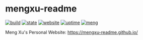 # mengxu-readme

[![build](https://img.shields.io/github/actions/workflow/status/mengxu-readme/mengxu-readme.github.io/deploy.yml)](https://github.com/mengxu-readme/mengxu-readme.github.io/actions/workflows/deploy.yml)
[![state](https://img.shields.io/github/deployments/mengxu-readme/mengxu-readme.github.io/github-pages)](https://github.com/mengxu-readme/mengxu-readme.github.io/deployments/activity_log?environment=github-pages)
[![website](https://img.shields.io/website?url=https%3A%2F%2Fmengxu-readme.github.io%2F)](https://mengxu-readme.github.io/)
[![uptime](https://img.shields.io/uptimerobot/ratio/7/m793328016-ed25115452526907f338e613)](https://mengxu-readme.github.io/)
[![meng](https://img.shields.io/badge/meng-handcraft-blueviolet)](#)

Meng Xu's Personal Website: https://mengxu-readme.github.io/
